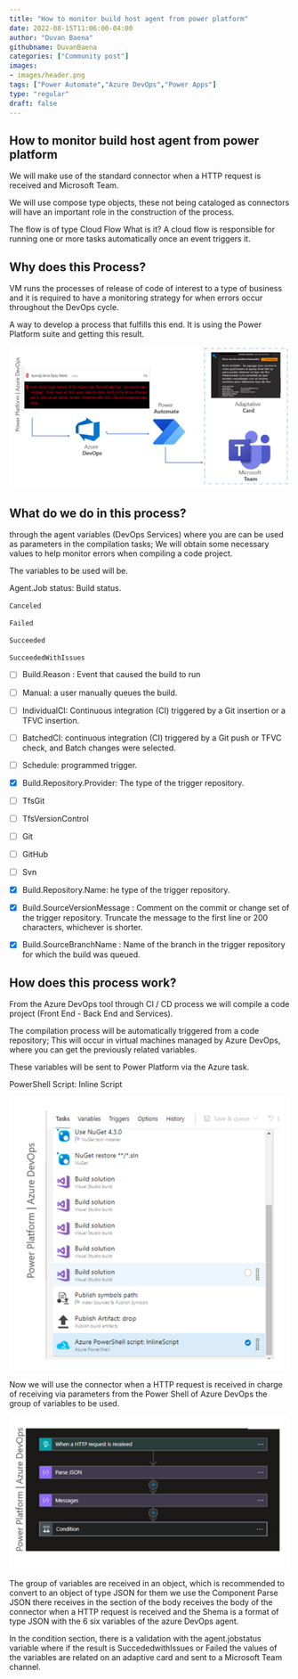 ```yaml
---
title: "How to monitor build host agent from power platform"
date: 2022-08-15T11:06:00-04:00
author: "Duvan Baena"
githubname: DuvanBaena
categories: ["Community post"]
images:
- images/header.png
tags: ["Power Automate","Azure DevOps","Power Apps"]
type: "regular"
draft: false
---
```


## How to monitor build host agent from power platform

We will make use of the standard connector when a HTTP request is received and Microsoft Team.

We will use compose type objects, these not being cataloged as connectors will have an important role in the construction of the process.

The flow is of type Cloud Flow What is it? A cloud flow is responsible for running one or more tasks automatically once an event triggers it.

## Why does this Process?

VM runs the processes of release of code of interest to a type of business and it is required to have a monitoring strategy for when errors occur throughout the DevOps cycle.

A way to develop a process that fulfills this end. It is using the Power Platform suite and getting this result.

![header](images/header.png)

## What do we do in this process?

through the agent variables (DevOps Services) where you are can be used as parameters in the compilation tasks; We will obtain some necessary values to help monitor errors when compiling a code project.

The variables to be used will be.

Agent.Job status: Build status.

`Canceled`

`Failed`

`Succeeded`

`SucceededWithIssues `


- [ ] Build.Reason : Event that caused the build to run

- [ ] Manual: a user manually queues the build.

- [ ] IndividualCI: Continuous integration (CI) triggered by a Git insertion or a TFVC insertion.

- [ ] BatchedCI: continuous integration (CI) triggered by a Git push or TFVC check, and Batch changes were selected.

- [ ] Schedule: programmed trigger.

- [x] Build.Repository.Provider: The type of the trigger repository.

- [ ] TfsGit

- [ ] TfsVersionControl

- [ ] Git

- [ ] GitHub

- [ ] Svn

- [x] Build.Repository.Name: he type of the trigger repository.

- [x] Build.SourceVersionMessage : Comment on the commit or change set of the trigger repository. Truncate the message to the first line or 200 characters, whichever is shorter.

- [x] Build.SourceBranchName : Name of the branch in the trigger repository for which the build was queued.


## How does this process work?

From the Azure DevOps tool through CI / CD process we will compile a code project (Front End - Back End and Services).

The compilation process will be automatically triggered from a code repository; This will occur in virtual machines managed by Azure DevOps, where you can get the previously related variables.

These variables will be sent to Power Platform via the Azure task.

PowerShell Script: Inline Script

![Screenshot_2](images/Screenshot_2.png)

Now we will use the connector when a HTTP request is received in charge of receiving via parameters from the Power Shell of Azure DevOps the group of variables to be used.

![Screenshot_3](images/Screenshot_3.png)

The group of variables are received in an object, which is recommended to convert to an object of type JSON for them we use the Component Parse JSON there receives in the section of the body receives the body of the connector when a HTTP request is received and the Shema is a format of type JSON with the 6 six variables of the azure DevOps agent.

In the condition section, there is a validation with the agent.jobstatus variable where if the result is SuccededwithIssues or Failed the values of the variables are related on an adaptive card and sent to a Microsoft Team channel.

